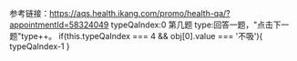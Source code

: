 参考链接：https://aqs.health.ikang.com/promo/health-qa/?appointmentId=58324049
typeQaIndex:0  第几题
type:回答一题，"点击下一题"type++。
if(this.typeQaIndex === 4 && obj[0].value === '不吸'){
  typeQaIndex-1
}

